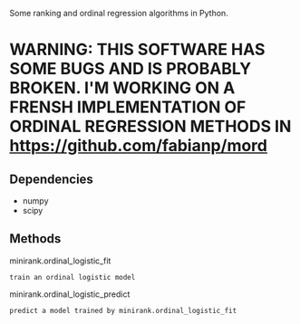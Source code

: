 Some ranking and ordinal regression algorithms in Python.

# WARNING: THIS SOFTWARE HAS SOME BUGS AND IS PROBABLY BROKEN.  I'M WORKING ON A FRENSH IMPLEMENTATION OF ORDINAL REGRESSION METHODS IN https://github.com/fabianp/mord

Dependencies
------------

  - numpy
  - scipy

Methods
-------

minirank.ordinal_logistic_fit

    train an ordinal logistic model

minirank.ordinal_logistic_predict

    predict a model trained by minirank.ordinal_logistic_fit
